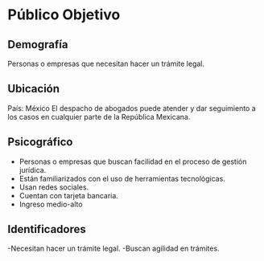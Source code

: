 # Público Objetivo

## Demografía
Personas o empresas que necesitan hacer un trámite legal.

## Ubicación
País: México
El despacho de abogados puede atender y dar seguimiento a los casos en cualquier parte de la República Mexicana.

## Psicográfico
- Personas o empresas que buscan facilidad en el proceso de gestión jurídica.
- Están familiarizados con el uso de herramientas tecnológicas.
- Usan redes sociales.
- Cuentan con tarjeta bancaria.
- Ingreso medio-alto

## Identificadores
-Necesitan hacer un trámite legal.
-Buscan agilidad en trámites.
